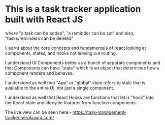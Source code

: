# This is a task tracker application built with React JS 

where "a task can be added", "a reminder can be set" and also, "tasks/reminders can be deleted"

I learnt about the core concepts and fundamentals of react looking at components, states, and hooks not leaving out routing.

I understood UI Components better as a bunch of separate components and that Components can have "state" which is an object that determines how a component renders and behaves.

I understood as well that "App" or "global" state refers to state that is available to the entire UI, not just a single component.

I understood as well that React Hooks are functions that let is "hook" into the React state and lifecycle features from function components.

The live view can be seen here:- https://task-management-tracker.herokuapp.com/
